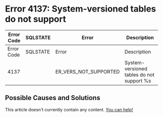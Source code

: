 
# Error 4137: System-versioned tables do not support


| Error Code | SQLSTATE | Error | Description |
| --- | --- | --- | --- |
| Error Code | SQLSTATE | Error | Description |
| 4137 |  | ER_VERS_NOT_SUPPORTED | System-versioned tables do not support %s |




## Possible Causes and Solutions


This article doesn't currently contain any content. [You can help!](/en/writing-and-editing-knowledge-base-articles/)

